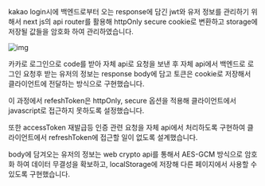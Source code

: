 kakao login시에 백엔드로부터 오는 response에 담긴 jwt와 유저 정보를 관리하기 위해서 next js의 api router를 활용해 httpOnly secure cookie로 변환하고 storage에 저장될 값들을 암호화 하여 관리하였습니다.

![img](/images/mealmoryPaint.png)

카카로 로그인으로 code를 받아 자체 api로 요청을 보낸 후 자체 api에서 백엔드로 로그인 요청후 받는 유저의 정보는 response body에 담고 토큰은 cookie로 저장해서 클라이언트에 전달하는 방식으로 구현했습니다.

이 과정에서 refeshToken은 httpOnly, secure 옵션을 적용해 클라이언트에서 javascript로 접근하지 못하도록 설정했습니다.

또한 accessToken 재발급등 인증 관련 요청을 자체 api에서 처리하도록 구현하여 클라이언트에서 refreshToken에 접근할 일이 없도록 설계했습니다.

body에 담겨오는 유저의 정보는 web crypto api를 통해서 AES-GCM 방식으로 암호화 하여 데이터 무결성을 확보하고, localStorage에 저장해 다른 페이지에서 사용할 수 있도록 구현했습니다.
